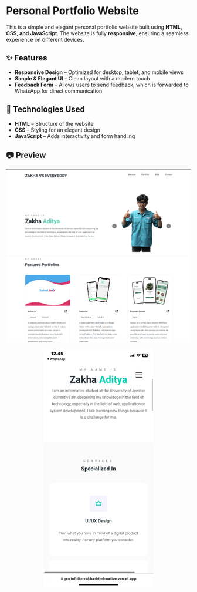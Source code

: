 # Personal Portfolio Website  

This is a simple and elegant personal portfolio website built using **HTML, CSS, and JavaScript**. The website is fully **responsive**, ensuring a seamless experience on different devices.  

## ✨ Features  
- **Responsive Design** – Optimized for desktop, tablet, and mobile views  
- **Simple & Elegant UI** – Clean layout with a modern touch  
- **Feedback Form** – Allows users to send feedback, which is forwarded to WhatsApp for direct communication  

## 📌 Technologies Used  
- **HTML** – Structure of the website  
- **CSS** – Styling for an elegant design  
- **JavaScript** – Adds interactivity and form handling  

## 📷 Preview  
![Portfolio Screenshot](https://github.com/Zakha123-cyber/portofolio-html-native/blob/main/Preview1.png?raw=true)
![Portfolio Screenshot](https://github.com/Zakha123-cyber/portofolio-html-native/blob/main/Preview2.png?raw=true)
<p align="center">
  <img src="Preview3.jpeg" width="300">
</p>

